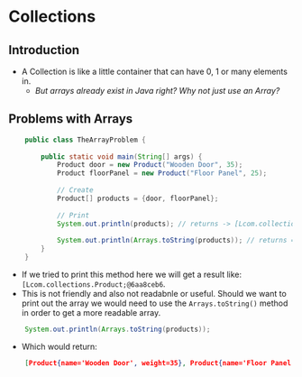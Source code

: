 # Collections

## Introduction
* A Collection is like a little container that can have 0, 1 or many elements in.
    * _But arrays already exist in Java right? Why not just use an Array?_

## Problems with Arrays

```java
    public class TheArrayProblem {
    
        public static void main(String[] args) {
            Product door = new Product("Wooden Door", 35);
            Product floorPanel = new Product("Floor Panel", 25);
    
            // Create
            Product[] products = {door, floorPanel};
    
            // Print
            System.out.println(products); // returns -> [Lcom.collections.Product;@{SOME-HASH-CODE-HERE}
    
            System.out.println(Arrays.toString(products)); // returns => [Product{name='Wooden Door', weight=35}, Product{name='Floor Panel', weight=25}]
        }
    }
```

* If we tried to print this method here we will get a result like:
`[Lcom.collections.Product;@6aa8ceb6`.
* This is not friendly and also not readabnle or useful.
Should we want to print out the array we would need to use the `Arrays.toString()` method
in order to get a more readable array.

```java
    System.out.println(Arrays.toString(products));
```
* Which would return:
```json
    [Product{name='Wooden Door', weight=35}, Product{name='Floor Panel', weight=25}]
```